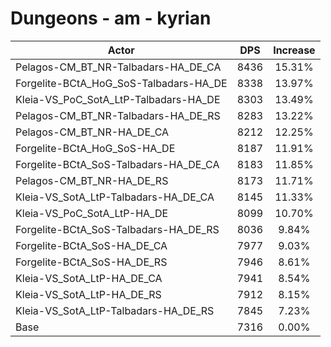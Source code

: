 # Dungeons - am - kyrian
| Actor | DPS | Increase |
|---|:---:|:---:|
|Pelagos-CM_BT_NR-Talbadars-HA_DE_CA|8436|15.31%|
|Forgelite-BCtA_HoG_SoS-Talbadars-HA_DE|8338|13.97%|
|Kleia-VS_PoC_SotA_LtP-Talbadars-HA_DE|8303|13.49%|
|Pelagos-CM_BT_NR-Talbadars-HA_DE_RS|8283|13.22%|
|Pelagos-CM_BT_NR-HA_DE_CA|8212|12.25%|
|Forgelite-BCtA_HoG_SoS-HA_DE|8187|11.91%|
|Forgelite-BCtA_SoS-Talbadars-HA_DE_CA|8183|11.85%|
|Pelagos-CM_BT_NR-HA_DE_RS|8173|11.71%|
|Kleia-VS_SotA_LtP-Talbadars-HA_DE_CA|8145|11.33%|
|Kleia-VS_PoC_SotA_LtP-HA_DE|8099|10.70%|
|Forgelite-BCtA_SoS-Talbadars-HA_DE_RS|8036|9.84%|
|Forgelite-BCtA_SoS-HA_DE_CA|7977|9.03%|
|Forgelite-BCtA_SoS-HA_DE_RS|7946|8.61%|
|Kleia-VS_SotA_LtP-HA_DE_CA|7941|8.54%|
|Kleia-VS_SotA_LtP-HA_DE_RS|7912|8.15%|
|Kleia-VS_SotA_LtP-Talbadars-HA_DE_RS|7845|7.23%|
|Base|7316|0.00%|
